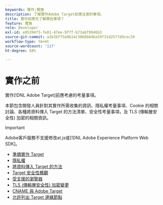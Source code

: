 ```yaml
---
keywords: 實作;實施
description: 了解實作Adobe Target前應注意的事項。
title: 實作前應先了解哪些事項？
feature: 實施
role: Developer
exl-id: e05394f3-fe81-47ee-9f7f-b73a6f9946b3
source-git-commit: a2b3bf75e8b14c3068b8dba59f31d2577d9cec29
workflow-type: tm+mt
source-wordcount: '117'
ht-degree: 68%

---
```


# 實作之前

實作[!DNL Adobe Target]前應考慮的考量事項。

本節包含開發人員針對其實作所需收集的資訊、隱私權考量事項、Cookie 的相關討論、各種將資料傳入 Target 的方法清單、安全性考量事項，及 TLS (傳輸層安全性) 加密的相關資訊。

>[!IMPORTANT]
>
>Adobe客戶服務不支援修改at.js或[!DNL Adobe Experience Platform Web SDK]。

- [準備實作 Target](prepare-to-implement-target.md)
- [隱私權](c-privacy/privacy.md)
- [將資料傳入 Target 的方法](c-methods-to-get-data-into-target/methods-to-get-data-into-target.md)
- [Target 安全性概觀](target-security-overview.md)
- [受支援的瀏覽器](supported-browsers.md)
- [TLS (傳輸層安全性) 加密變更](tls-transport-layer-security-encryption.md)
- [CNAME 與 Adobe Target](implement-cname-support-in-target.md)
- [允許列出 Target 邊緣節點](/help/c-implementing-target/c-considerations-before-you-implement-target/allowlist-edges.md)
